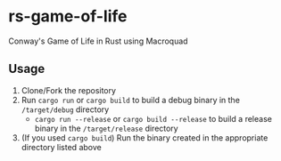 # rs-game-of-life
Conway's Game of Life in Rust using Macroquad

## Usage
1. Clone/Fork the repository
2. Run `cargo run` or `cargo build` to build a debug binary in the `/target/debug` directory
    - `cargo run --release` or `cargo build --release` to build a release binary in the `/target/release` directory
3. (If you used `cargo build`) Run the binary created in the appropriate directory listed above

